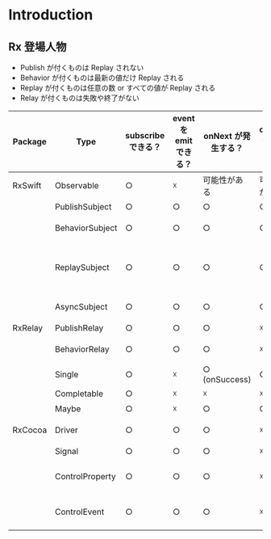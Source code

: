 #  Introduction


## Rx 登場人物

- Publish が付くものは Replay されない
- Behavior が付くものは最新の値だけ Replay される
- Replay が付くものは任意の数 or すべての値が Replay される
- Relay が付くものは失敗や終了がない

| Package | Type            | subscribe できる？ | event を emit できる？ | onNext が発生する？ | onError が発生する？ | onComplate が発生する？    | Replayの挙動   |
|---------|-----------------|----------------|-------------------|---------------|----------------|----------------------|-------------|
| RxSwift | Observable      | ○              | ☓                 | 可能性がある        | 可能性がある         | 可能性がある               | 不明          |
|  | PublishSubject  | ○              | ○                 | ○             | ○              | ○                    | しない         |
|  | BehaviorSubject | ○              | ○                 | ○             | ○              | ○                    | 最新の値のみ      |
|  | ReplaySubject   | ○              | ○                 | ○             | ○              | ○                    | すべて/または任意の数 |
|  | AsyncSubject    | ○              | ○                 | ○             | ○              | ○                    | 最新の値のみ      |
| RxRelay | PublishRelay    | ○              | ○                 | ○             | ☓              | ☓                    | しない         |
|  | BehaviorRelay   | ○              | ○                 | ○             | ☓              | ☓                    | 最新の値のみ      |
|  | Single          | ○              | ☓                 | ○ (onSuccess) | ○              | ☓                    | しない         |
|  | Completable     | ○              | ☓                 | ☓             | ☓              | ○                    | しない         |
|  | Maybe           | ○              | ☓                 | ○             | ○              | ○                    | しない         |
| RxCocoa | Driver          | ○              | ○                 | ○             | ☓              | ○                    | 最新の値のみ      |
|  | Signal          | ○              | ○                 | ○             | ☓              | ○                    | しない         |
|  | ControlProperty | ○              | ○                 | ○             | ☓              | ○ (deallocate されるとき) | 最新の値のみ      |
|  | ControlEvent    | ○              | ○                 | ○             | ☓              | ○ (deallocate されるとき) | しない         |
